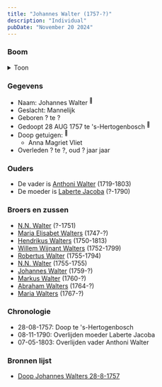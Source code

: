 ```yaml
---
title: "Johannes Walter (1757-?)"
description: "Individual"
pubDate: "November 20 2024"
---
```


### Boom
<details><summary>Toon</summary>

![test](https://www.plantuml.com/plantuml/svg/ZPBBRi8m44Nt_eeHB5WX9IGyXNWMsYBwM9HMNI4dcH8BnqQs4OeG_zufX8AwQBkpPkREFRxsm3fkt3QJpAw5sd33CuXul5uPlLN9M4jjm1ckBBLGEPQA124M9fPuEcEsSJbac4LexAba7HhKBjyWkzeQIsujx1a0ZBH9qBoa8buhjBRRpRXGlHu4xC1O1PwFLfQT5AMXSgbM0jwufCKbu1RkFSyFV83o99ZMfoFQklyGA9C3T3iHZ_9bf9sJsEb123UJCVXDlmtzgo6xtagvv2fPnaPR6sdYeEacF0pVmMzv0KqVpW1pJdTp23CUwuXV06e4C1rDWadm2q3_FxujU7nw9Sgs1nLRlICtlK8LQHkd5unkPuT98jIA17MOBUOa21j7dAddUM43obAiKfUZb7f7I0TMv5Ij5XEiuBuK2YKLlbgXpyvkCvroHNG_Omzz-7wll-EljM2uk2NGUlC_EVIFiRC1geI-v2S0)
</details>

### Gegevens
- Naam: Johannes Walter <sup><a href="../s00193/" style="text-decoration:none" title="Doop Johannes Walters 28-8-1757">:link:</a></sup>
- Geslacht: Mannelijk
- Geboren ? te ? 
- Gedoopt 28 AUG 1757 te 's-Hertogenbosch <sup><a href="../s00193/" style="text-decoration:none" title="Doop Johannes Walters 28-8-1757">:link:</a></sup>
- Doop getuigen: <sup><a href="../s00193/" style="text-decoration:none" title="Doop Johannes Walters 28-8-1757">:link:</a></sup>
  - Anna Magriet Vliet
- Overleden ? te ?, oud ? jaar jaar 

### Ouders
- De vader is [Anthoni Walter](../i00131/) (1719-1803)
- De moeder is [Laberte Jacoba](../i00132/) (?-1790)

### Broers en zussen
- [N.N. Walter](../i00143/) (?-1751)
- [Maria Elisabet Walters](../i00147/) (1747-?)
- [Hendrikus Walters](../i00139/) (1750-1813)
- [Willem Wijnant Walters](../i00120/) (1752-1799)
- [Robertus Walter](../i00140/) (1755-1794)
- [N.N. Walter](../i00173/) (1755-1755)
- [Johannes Walter](../i00146/) (1759-?)
- [Markus Walter](../i00144/) (1760-?)
- [Abraham Walters](../i00133/) (1764-?)
- [Maria Walters](../i00138/) (1767-?)

### Chronologie
- 28-08-1757: Doop te 's-Hertogenbosch
- 08-11-1790: Overlijden moeder Laberte Jacoba
- 07-05-1803: Overlijden vader Anthoni Walter

### Bronnen lijst
- [Doop Johannes Walters 28-8-1757](../s00193/)